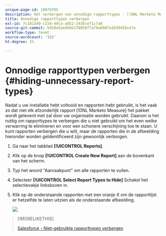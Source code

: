 ```yaml
---
unique-page-id: 18874785
description: Het verbergen van onnodige rapporttypes - [!DNL Marketo Measure] - Productdocumentatie
title: Onnodige rapporttypen verbergen
exl-id: 7c181340-c154-49ca-a852-243bce71c7a0
source-git-commit: b910e5aedb9e178058f7af9a6907a1039458ce7a
workflow-type: tm+mt
source-wordcount: '152'
ht-degree: 2%

---
```


# Onnodige rapporttypen verbergen {#hiding-unnecessary-report-types}

Nadat u uw installatie hebt voltooid en rapporten hebt gebruikt, is het vaak zo dat niet elk afzonderlijk rapport [!DNL Marketo Measure] het pakket wordt geleverd met zal door uw organisatie worden gebruikt. Daarom is het nuttig om rapporttypes te verbergen die u niet gebruikt om het even welke verwarring te elimineren en voor een schonere verschijning toe te staan. U kunt rapporten verbergen die u wilt, maar de rapporten die in de afbeelding hieronder worden geïdentificeerd zijn gewoonlijk verborgen.

1. Ga naar het tabblad **[!UICONTROL Reports]**.

1. Klik op de knop **[!UICONTROL Create New Report]** aan de bovenkant van het scherm.

1. Typ het woord &quot;Aanraakpunt&quot; om alle rapporten te vullen.

1. Selecteer **[!UICONTROL Select Report Types to Hide]** Schakel het selectievakje linksboven in.

1. Klik op de onderstaande rapporten met een oranje X om de rapportlijst er hetzelfde te laten uitzien als de onderstaande afbeelding.

   ![](assets/1-4.png)

>[!MORELIKETHIS]
>
>[Salesforce - Niet-gebruikte rapporttypen verbergen](https://releasenotes.docs.salesforce.com/en-us/spring14/release-notes/rn_analytics_hide_report_types.htm)
